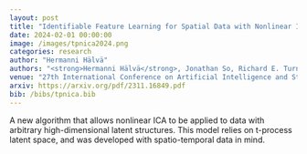 ```yaml
---
layout: post
title: "Identifiable Feature Learning for Spatial Data with Nonlinear ICA"
date: 2024-02-01 00:00:00
image: /images/tpnica2024.png
categories: research
author: "Hermanni Hälvä"
authors: "<strong>Hermanni Hälvä</strong>, Jonathan So, Richard E. Turner, Aapo Hyvärinen"
venue: "27th International Conference on Artificial Intelligence and Statistics (AISTATS)"
arxiv: https://arxiv.org/pdf/2311.16849.pdf 
bib: /bibs/tpnica.bib
---
```

A new algorithm that allows nonlinear ICA to be applied to data with arbitrary high-dimensional latent structures. This model relies on t-process latent space, and was developed with spatio-temporal data in mind. 
